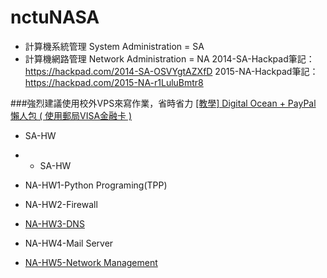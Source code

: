 # nctuNASA
* 計算機系統管理 System Administration = SA
* 計算機網路管理 Network Administration = NA
2014-SA-Hackpad筆記：https://hackpad.com/2014-SA-OSVYgtAZXfD
2015-NA-Hackpad筆記：https://hackpad.com/2015-NA-r1LuluBmtr8

###強烈建議使用校外VPS來寫作業，省時省力
[[教學] Digital Ocean + PayPal 懶人包 ( 使用郵局VISA金融卡 )](https://tnlin.wordpress.com/2015/05/23/%E6%95%99%E5%AD%B8-digital-ocean-%E6%87%B6%E4%BA%BA%E5%8C%85/)

* SA-HW
* * SA-HW

* NA-HW1-Python Programing(TPP)
* NA-HW2-Firewall
* [NA-HW3-DNS](https://tnlin.wordpress.com/2015/05/26/na-dns-server-with-bind910/)
* NA-HW4-Mail Server
* [NA-HW5-Network Management](https://tnlin.wordpress.com/2015/07/04/na-%E4%BD%BF%E7%94%A8snmp-rrdtool-cacti-%E7%9B%A3%E6%8E%A7%E7%B6%B2%E7%AB%99-on-freebsd-10-1/)
